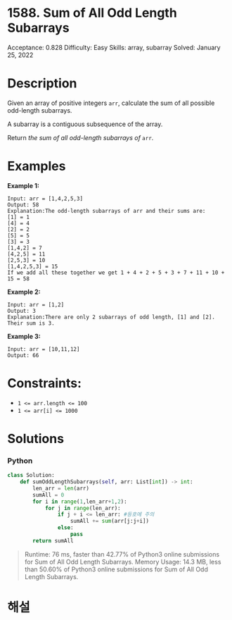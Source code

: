 # 1588. Sum of All Odd Length Subarrays

Acceptance: 0.828
Difficulty: Easy
Skills: array, subarray
Solved: January 25, 2022

# Description

Given an array of positive integers `arr`, calculate the sum of all possible odd-length subarrays.

A subarray is a contiguous subsequence of the array.

Return *the sum of all odd-length subarrays of* `arr`.

# Examples

**Example 1:**

```
Input: arr = [1,4,2,5,3]
Output: 58
Explanation:The odd-length subarrays of arr and their sums are:
[1] = 1
[4] = 4
[2] = 2
[5] = 5
[3] = 3
[1,4,2] = 7
[4,2,5] = 11
[2,5,3] = 10
[1,4,2,5,3] = 15
If we add all these together we get 1 + 4 + 2 + 5 + 3 + 7 + 11 + 10 + 15 = 58
```

**Example 2:**

```
Input: arr = [1,2]
Output: 3
Explanation:There are only 2 subarrays of odd length, [1] and [2]. Their sum is 3.
```

**Example 3:**

```
Input: arr = [10,11,12]
Output: 66

```

# **Constraints:**

- `1 <= arr.length <= 100`
- `1 <= arr[i] <= 1000`

# Solutions

### Python

```python
class Solution:
    def sumOddLengthSubarrays(self, arr: List[int]) -> int:
        len_arr = len(arr)
        sumAll = 0
        for i in range(1,len_arr+1,2):
            for j in range(len_arr):
                if j + i <= len_arr: #등호에 주의
                    sumAll += sum(arr[j:j+i])
                else:
                    pass
        return sumAll
```

> Runtime: 76 ms, faster than 42.77% of Python3 online submissions for Sum of All Odd Length Subarrays.
Memory Usage: 14.3 MB, less than 50.60% of Python3 online submissions for Sum of All Odd Length Subarrays.
> 

# 해설